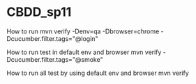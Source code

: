 # CBDD_sp11

How to run
mvn verify -Denv=qa -Dbrowser=chrome -Dcucumber.filter.tags="@login"

How to run test in default env and browser
mvn verify -Dcucumber.filter.tags="@smoke"

How to run all test by using default env and browser
mvn verify
